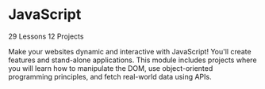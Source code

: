 
# JavaScript
29 Lessons
12 Projects

Make your websites dynamic and interactive with JavaScript! You'll create features and stand-alone applications. This module includes projects where you will learn how to manipulate the DOM, use object-oriented programming principles, and fetch real-world data using APIs.